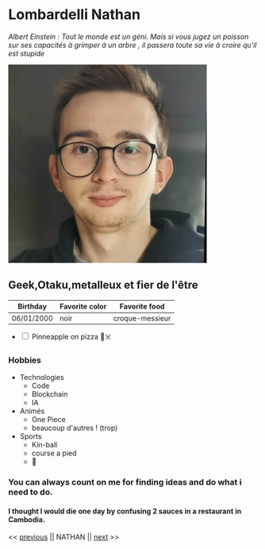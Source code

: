 # Lombardelli Nathan

_Albert Einstein : Tout le monde est un géni\. Mais si vous jugez un poisson sur ses capacités à grimper à un arbre , il passera toute sa vie à croire qu'il est stupide_


![moi](/images/moi.jpg)


## Geek,Otaku,metalleux et fier de l'être 


Birthday| Favorite color | Favorite food
--------|----------------|---------------
06/01/2000| noir| croque-messieur

- <input type="checkbox"> Pinneapple on pizza :pinched_fingers::skull_and_crossbones:

### Hobbies

* Technologies
    * Code
    * Blockchain
    * IA
* Animés
    * One Piece
    * beaucoup d'autres ! (trop)
* Sports
    * Kin-ball
    * course a pied
    * :muscle:



### You can always count on me for finding ideas and do what i need to do.

#### I thought I would die one day by confusing 2 sauces in a restaurant in Cambodia.


<< [previous](https://github.com/Flabidouf/markdown-challenge) || NATHAN || [next](https://github.com/Nicolas1206/markdown-challenge) >>
